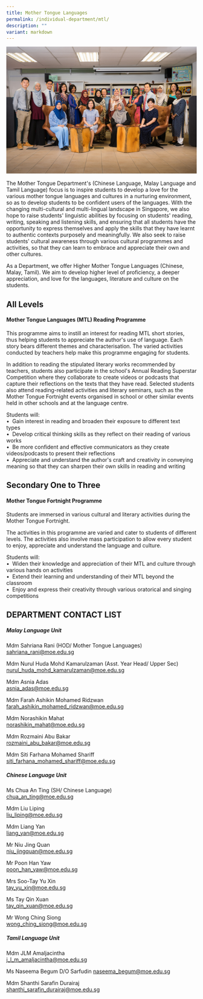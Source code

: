 ```yaml
---
title: Mother Tongue Languages
permalink: /individual-department/mtl/
description: ""
variant: markdown
---
```

![](/images/2023%20dept%20mtl.png)

The Mother Tongue Department's (Chinese Language, Malay Language and Tamil Language) focus is to inspire students to develop a love for the various mother tongue languages and cultures in a nurturing environment, so as to develop students to be confident users of the languages. With the changing multi-cultural and multi-lingual landscape in Singapore, we also hope to raise students' linguistic abilities by focusing on students' reading, writing, speaking and listening skills, and ensuring that all students have the opportunity to express themselves and apply the skills that they have learnt to authentic contexts purposely and meaningfully. We also seek to raise students' cultural awareness through various cultural programmes and activities, so that they can learn to embrace and appreciate their own and other cultures.

As a Department, we offer Higher Mother Tongue Languages (Chinese, Malay, Tamil). We aim to develop higher level of proficiency, a deeper appreciation, and love for the languages, literature and culture on the students. 

## All Levels  

#### Mother Tongue Languages (MTL) Reading Programme

This programme aims to instill an interest for reading MTL short stories, thus helping students to appreciate the author's use of language. Each story bears different themes and characterisation. The varied activities conducted by teachers help make this programme engaging for students. 

In addition to reading the stipulated literary works recommended by teachers, students also participate in the school's Annual Reading Superstar Competition where they collaborate to create videos or podcasts that capture their reflections on the texts that they have read. Selected students also attend reading-related activities and literary seminars, such as the Mother Tongue Fortnight events organised in school or other similar events held in other schools and at the language centre. 

Students will:  
•  Gain interest in reading and broaden their exposure to different text types   
•  Develop critical thinking skills as they reflect on their reading of various works  
•  Be more confident and effective communicators as they create videos/podcasts to present their reflections  
•  Appreciate and understand the author's craft and creativity in conveying meaning so that they can sharpen their own skills in reading and writing  

## Secondary One to Three

#### Mother Tongue Fortnight Programme

Students are immersed in various cultural and literary activities during the Mother Tongue Fortnight. 

The activities in this programme are varied and cater to students of different levels. The activities also involve mass participation to allow every student to enjoy, appreciate and understand the language and culture.

Students will:  
•  Widen their knowledge and appreciation of their MTL and culture through various hands on activities  
•  Extend their learning and understanding of their MTL beyond the classroom  
•  Enjoy and express their creativity through various oratorical and singing competitions

## DEPARTMENT CONTACT LIST
##### Malay Language Unit
  
Mdm Sahriana Rani (HOD/ Mother Tongue Languages)  
sahriana_rani@moe.edu.sg  
  
Mdm Nurul Huda Mohd Kamarulzaman (Asst. Year Head/ Upper Sec)  
nurul_huda_mohd_kamarulzaman@moe.edu.sg  
  
Mdm Asnia Adas  
asnia_adas@moe.edu.sg  
  
Mdm Farah Ashikin Mohamed Ridzwan  
farah_ashikin_mohamed_ridzwan@moe.edu.sg  
  
Mdm Norashikin Mahat  
norashikin_mahat@moe.edu.sg  
  
Mdm Rozmaini Abu Bakar  
rozmaini_abu_bakar@moe.edu.sg  
  
Mdm Siti Farhana Mohamed Shariff  
siti_farhana_mohamed_shariff@moe.edu.sg  

##### Chinese Language Unit
  
Ms Chua An Ting (SH/ Chinese Language)  
chua_an_ting@moe.edu.sg  
    
Mdm Liu Liping  
liu_liping@moe.edu.sg 

Mdm Liang Yan  
liang_yan@moe.edu.sg  

  
Mr Niu Jing Quan  
niu_jingquan@moe.edu.sg  
  
Mr Poon Han Yaw  
poon_han_yaw@moe.edu.sg  
  
Mrs Soo-Tay Yu Xin  
tay_yu_xin@moe.edu.sg  
  
Ms Tay Qin Xuan  
tay_qin_xuan@moe.edu.sg  
  
Mr Wong Ching Siong  
wong_ching_siong@moe.edu.sg  

##### Tamil Language Unit
  
Mdm JLM Amaljacintha  
j_l_m_amaljacintha@moe.edu.sg  

Ms Naseema Begum D/O Sarfudin
naseema_begum@moe.edu.sg
  
Mdm Shanthi Sarafin Durairaj  
shanthi_sarafin_durairaj@moe.edu.sg